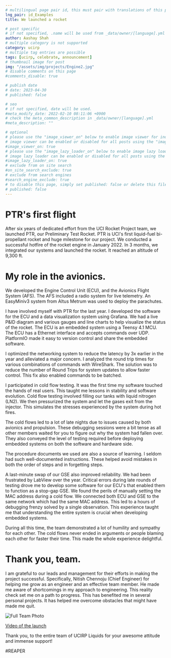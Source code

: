 ```yaml
---
# multilingual page pair id, this must pair with translations of this page. (This name must be unique)
lng_pair: id_Examples
title: We launched a rocket

# post specific
# if not specified, .name will be used from _data/owner/[language].yml
author: Aashay Shah
# multiple category is not supported
category: ucirp
# multiple tag entries are possible
tags: [ucirp, celebrate, announcement]
# thumbnail image for post
img: "/assets/img/projects/Engine2.jpg"
# disable comments on this page
#comments_disable: true

# publish date
# date: 2023-04-30
# published: false

# seo
# if not specified, date will be used.
#meta_modify_date: 2022-02-10 08:11:06 +0900
# check the meta_common_description in _data/owner/[language].yml
#meta_description: ""

# optional
# please use the "image_viewer_on" below to enable image viewer for individual pages or posts (_posts/ or [language]/_posts folders).
# image viewer can be enabled or disabled for all posts using the "image_viewer_posts: true" setting in _data/conf/main.yml.
#image_viewer_on: true
# please use the "image_lazy_loader_on" below to enable image lazy loader for individual pages or posts (_posts/ or [language]/_posts folders).
# image lazy loader can be enabled or disabled for all posts using the "image_lazy_loader_posts: true" setting in _data/conf/main.yml.
#image_lazy_loader_on: true
# exclude from on site search
#on_site_search_exclude: true
# exclude from search engines
#search_engine_exclude: true
# to disable this page, simply set published: false or delete this file
# published: false
---
```


# PTR's first flight

After six years of dedicated effort from the UCI Rocket Project team, we launched PTR, our Preliminary Test Rocket. PTR is UCI's first liquid-fuel bi-propellant rocket and huge milestone for our project. We conducted a successful hotfire of the rocket engine in January 2022. In 3 months, we integrated our systems and launched the rocket. It reached an altitude of 9,300 ft.

# My role in the avionics.

We developed the Engine Control Unit (ECU), and the Avionics Flight System (AFS). The AFS included a radio system for live telemetry. An EasyMiniv3 system from Altus Metrum was used to deploy the parachutes.

I have involved myself with PTR for the last year. I developed the software for the ECU and a data visualization system using Grafana. We had a live P&ID diagram and various gauges and line charts to help visualize the status of the rocket. The ECU is an embedded system using a Teensy 4.1 MCU. The ECU has a Ethernet interface and accepts commands over UDP. PlatformIO made it easy to version control and share the embedded software. 

I optimized the networking system to reduce the latency by 3x earlier in the year and alleviated a major concern. I analyzed the round trip times for various combinations of commands with WireShark. The solution was to reduce the number of Round Trips for system updates to allow faster control. This fix also enabled commands to be batched.

I participated in cold flow testing. It was the first time my software touched the hands of real users. This taught me lessons in stability and software evolution. Cold flow testing involved filling our tanks with liquid nitrogen (LN2). We then pressurized the system and let the gases exit from the injector. This simulates the stresses experienced by the system during hot fires.

The cold flows led to a lot of late nights due to issues caused by both avionics and propulsion. These debugging sessions were a bit tense as all other members waited for you to figure out why the system had fallen over. They also conveyed the level of testing required before deploying embedded systems on both the software and hardware side. 

The procedure documents we used are also a source of learning. I seldom had such well-documented instructions. These helped avoid mistakes in both the order of steps and in forgetting steps.

A last-minute swap of our GSE also improved reliability. We had been frustrated by LabView over the year. Critical errors during late rounds of testing drove me to develop some software for our ECU's that enabled them to function as a stop-gap GSE. We found the perils of manually setting the MAC address during a cold flow. We connected both ECU and GSE to the same network which had the same MAC address. This led to a hours of debugging frenzy solved by a single observation. This experience taught me that understanding the entire system is crucial when developing embedded systems.

During all this time, the team demonstrated a lot of humility and sympathy for each other. The cold flows never ended in arguments or people blaming each other for faster their time. This made the whole experience delightful.
# Thank you, team.

I am grateful to our leads and management for their efforts in making the project successful. Specifically, Nitish Chennoju (Chief Engineer) for helping me grow as an engineer and an effective team member. He made me aware of shortcomings in my approach to engineering. This reality check set me on a path to progress. This has benefited me in several personal projects. It has helped me overcome obstacles that might have made me quit.

![Full Team Photo](/assets/img/projects/LaunchTeamPicFinal.jpg)

[Video of the launch](https://youtu.be/xHpJZvFMLZk?si=-V8nQ_Z_soPC7IaZ)

Thank you, to the entire team of UCIRP Liquids for your awesome attitude and immense support!

#REAPER